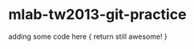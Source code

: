 mlab-tw2013-git-practice
========================

adding some code here
{
	return still awesome!
}

